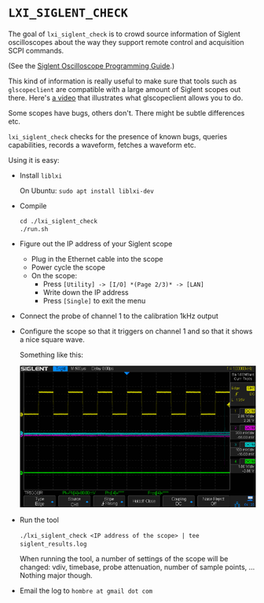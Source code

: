 
# `LXI_SIGLENT_CHECK`

The goal of `lxi_siglent_check` is to crowd source information of Siglent oscilloscopes about
the way they support remote control and acquisition SCPI commands.

(See the [Siglent Oscilloscope Programming Guide](https://siglentna.com/wp-content/uploads/dlm_uploads/2017/10/ProgrammingGuide_forSDS-1-1.pdf).)

This kind of information is really useful to make sure that tools such as
`glscopeclient` are compatible with a large amount of Siglent scopes out there.
Here's [a video](https://www.youtube.com/watch?v=LtLyrpRIE_0) that illustrates what 
glscopeclient allows you to do.

Some scopes have bugs, others don't. There might be subtle differences etc.

`lxi_siglent_check` checks for the presence of known bugs, queries capabilities, records a 
waveform, fetches a waveform etc.

Using it is easy:

* Install `liblxi`

    On Ubuntu: `sudo apt install liblxi-dev`

* Compile

    ```
    cd ./lxi_siglent_check
    ./run.sh
    ```

* Figure out the IP address of your Siglent scope

    * Plug in the Ethernet cable into the scope
    * Power cycle the scope
    * On the scope: 
        * Press `[Utility] -> [I/O] *(Page 2/3)* -> [LAN]`
        * Write down the IP address
        * Press `[Single]` to exit the menu

* Connect the probe of channel 1 to the calibration 1kHz output

* Configure the scope so that it triggers on channel 1 and so that it shows a nice square wave.

    Something like this:

    ![Scope screenshot](./test_waveform.png)

* Run the tool

    `./lxi_siglent_check <IP address of the scope> | tee siglent_results.log`

    When running the tool, a number of settings of the scope will be changed: vdiv, timebase, probe attenuation, 
    number of sample points, ... Nothing major though.

* Email the log to `hombre at gmail dot com`

